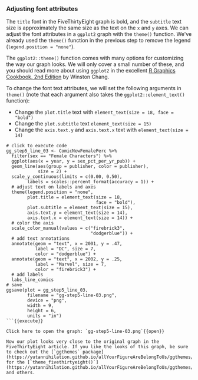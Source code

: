 ### Adjusting font attributes

The `title` font in the FiveThirtyEight graph is bold, and the `subtitle` text size is approximately the same size as the text on the `x` and `y` axes. We can adjust the font attributes in a `ggplot2` graph with the `theme()` function. We've already used the `theme()` function in the previous step to remove the legend (`legend.position = "none"`).

The `ggplot2::theme()` function comes with many options for customizing the way our graph looks. We will only cover a small number of these, and you should read more about using `ggplot2` in the excellent [R Graphics Cookbook, 2nd Edition](https://www.oreilly.com/library/view/r-graphics-cookbook/9781491978597/) by Winston Chang.

To change the font text attributes, we will set the following arguments in `theme()` (note that each argument also takes the `ggplot2::element_text()` function):

- Change the `plot.title` text with `element_text(size = 18, face = "bold")`    
- Change the `plot.subtitle` text `element_text(size = 15)`   
- Change the `axis.text.y` and `axis.text.x` text with `element_text(size = 14)`  

```
# click to execute code
gg_step5_line_03 <- ComicNewFemalePerc %>%
  filter(sex == "Female Characters") %>%
  ggplot(aes(x = year, y = sex_pct_per_yr_pub)) +
  geom_line(aes(group = publisher, color = publisher),
            size = 2) +
  scale_y_continuous(limits = c(0.00, 0.50),
        labels = scales::percent_format(accuracy = 1)) +
  # adjust text on labels and axes
  theme(legend.position = "none",
        plot.title = element_text(size = 18,
                                  face = "bold"),
        plot.subtitle = element_text(size = 15),
        axis.text.y = element_text(size = 14),
        axis.text.x = element_text(size = 14)) +
  # color the axis
  scale_color_manual(values = c("firebrick3",
                                "dodgerblue")) +
  # add text annotations
  annotate(geom = "text", x = 2001, y = .47,
           label = "DC", size = 7,
           color = "dodgerblue") +
  annotate(geom = "text", x = 2002, y = .25,
           label = "Marvel", size = 7,
           color = "firebrick3") +
  # add labels
  labs_line_comics
# save
ggsave(plot = gg_step5_line_03,
        filename = "gg-step5-line-03.png",
        device = "png",
        width = 9,
        height = 6,
        units = "in")
```{{execute}}

Click here to open the graph: `gg-step5-line-03.png`{{open}}

Now our plot looks very close to the original graph in the FiveThirtyEight article. If you like the looks of this graph, be sure to check out the [`ggthemes` package](https://yutannihilation.github.io/allYourFigureAreBelongToUs/ggthemes/) for the [`theme_fivethirtyeight()`](https://yutannihilation.github.io/allYourFigureAreBelongToUs/ggthemes/theme_fivethirtyeight/) and others.  
